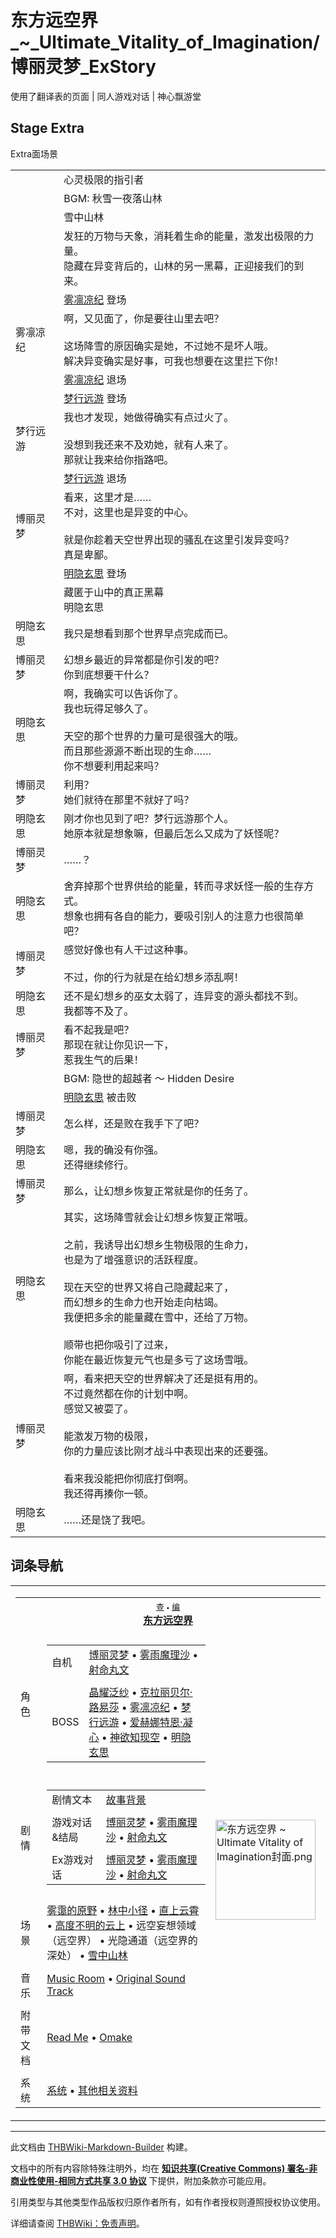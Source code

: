 # 东方远空界_~_Ultimate_Vitality_of_Imagination/博丽灵梦_ExStory

<!-- source html: G:\repos\THBWiki-Markdown-Builder\THBWikiMarkdown\Temp\main\9\9b\ns0%3A%E4%B8%9C%E6%96%B9%E8%BF%9C%E7%A9%BA%E7%95%8C_%7E_Ultimate_Vitality_of_Imagination%2F%E5%8D%9A%E4%B8%BD%E7%81%B5%E6%A2%A6_ExStory.html -->

使用了翻译表的页面 | 同人游戏对话 | 神心飘游堂


## Stage Extra
[](./文件-东方远空界stExtra.jpg.md)  [](./文件-东方远空界stExtra.jpg.md)Extra面场景

<table><tbody><tr class="tt-header" id="Stage_Extra-1" data-pos="&#91;&quot;Stage Extra&quot;,1&#93;"><td class="tt-h" lang="zh"><div class="poem"></div></td><td class="tt-zh" lang="zh"><div class="poem">心灵极限的指引者</div></td></tr><tr class="tt-header" id="Stage_Extra-2" data-pos="&#91;&quot;Stage Extra&quot;,2&#93;"><td class="tt-h" lang="zh"><div class="poem"></div></td><td class="tt-zh" lang="zh"><div class="poem">BGM: 秋雪一夜落山林</div></td></tr><tr class="tt-header-white" id="Stage_Extra-3" data-pos="&#91;&quot;Stage Extra&quot;,3&#93;"><td id="" class="tt-w" lang="zh"><div class="poem"></div></td><td class="tt-zhw" lang="zh"><div class="poem">雪中山林</div></td></tr><tr class="tt-header-white" id="Stage_Extra-4" data-pos="&#91;&quot;Stage Extra&quot;,4&#93;"><td id="" class="tt-w" lang="zh"><div class="poem"></div></td><td class="tt-zhw" lang="zh"><div class="poem">发狂的万物与天象，消耗着生命的能量，激发出极限的力量。<br>隐藏在异变背后的，山林的另一黑幕，正迎接我们的到来。</div></td></tr><tr class="tt-status-header" id="Stage_Extra-5" data-pos="&#91;&quot;Stage Extra&quot;,5&#93;"><td class="tt-s" lang="zh"><div class="poem"></div></td><td class="tt-status" lang="zh"><div class="poem"><a href="./雾凛凉纪.md" title="雾凛凉纪">雾凛凉纪</a> 登场</div></td></tr><tr class="tt-content" id="Stage_Extra-6" data-pos="&#91;&quot;Stage Extra&quot;,6&#93;"><td id="雾凛凉纪" class="tt-char" lang="zh"><div class="poem">雾凛凉纪</div></td><td class="tt-zh" lang="zh"><div class="poem">啊，又见面了，你是要往山里去吧？<br><br>这场降雪的原因确实是她，不过她不是坏人哦。<br>解决异变确实是好事，可我也想要在这里拦下你！</div></td></tr><tr class="tt-status-header" id="Stage_Extra-7" data-pos="&#91;&quot;Stage Extra&quot;,7&#93;"><td class="tt-s" lang="zh"><div class="poem"></div></td><td class="tt-status" lang="zh"><div class="poem"><a href="./雾凛凉纪.md" title="雾凛凉纪">雾凛凉纪</a> 退场</div></td></tr><tr class="tt-status-header" id="Stage_Extra-8" data-pos="&#91;&quot;Stage Extra&quot;,8&#93;"><td class="tt-s" lang="zh"><div class="poem"></div></td><td class="tt-status" lang="zh"><div class="poem"><a href="./梦行远游.md" title="梦行远游">梦行远游</a> 登场</div></td></tr><tr class="tt-content" id="Stage_Extra-9" data-pos="&#91;&quot;Stage Extra&quot;,9&#93;"><td id="梦行远游" class="tt-char" lang="zh"><div class="poem">梦行远游</div></td><td class="tt-zh" lang="zh"><div class="poem">我也才发现，她做得确实有点过火了。<br><br>没想到我还来不及劝她，就有人来了。<br>那就让我来给你指路吧。</div></td></tr><tr class="tt-status-header" id="Stage_Extra-10" data-pos="&#91;&quot;Stage Extra&quot;,10&#93;"><td class="tt-s" lang="zh"><div class="poem"></div></td><td class="tt-status" lang="zh"><div class="poem"><a href="./梦行远游.md" title="梦行远游">梦行远游</a> 退场</div></td></tr><tr class="tt-content" id="Stage_Extra-11" data-pos="&#91;&quot;Stage Extra&quot;,11&#93;"><td id="博丽灵梦" class="tt-char" lang="zh"><div class="poem">博丽灵梦</div></td><td class="tt-zh" lang="zh"><div class="poem">看来，这里才是……<br>不对，这里也是异变的中心。<br><br>就是你趁着天空世界出现的骚乱在这里引发异变吗？<br>真是卑鄙。</div></td></tr><tr class="tt-status-header" id="Stage_Extra-12" data-pos="&#91;&quot;Stage Extra&quot;,12&#93;"><td class="tt-s" lang="zh"><div class="poem"></div></td><td class="tt-status" lang="zh"><div class="poem"><a href="./明隐玄思.md" title="明隐玄思">明隐玄思</a> 登场</div></td></tr><tr class="tt-header" id="Stage_Extra-13" data-pos="&#91;&quot;Stage Extra&quot;,13&#93;"><td class="tt-h" lang="zh"><div class="poem"></div></td><td class="tt-zh" lang="zh"><div class="poem">藏匿于山中的真正黑幕<br>明隐玄思</div></td></tr><tr class="tt-content" id="Stage_Extra-14" data-pos="&#91;&quot;Stage Extra&quot;,14&#93;"><td id="明隐玄思" class="tt-char" lang="zh"><div class="poem">明隐玄思</div></td><td class="tt-zh" lang="zh"><div class="poem">我只是想看到那个世界早点完成而已。</div></td></tr><tr class="tt-content" id="Stage_Extra-15" data-pos="&#91;&quot;Stage Extra&quot;,15&#93;"><td id="博丽灵梦" class="tt-char" lang="zh"><div class="poem">博丽灵梦</div></td><td class="tt-zh" lang="zh"><div class="poem">幻想乡最近的异常都是你引发的吧？<br>你到底想要干什么？</div></td></tr><tr class="tt-content" id="Stage_Extra-16" data-pos="&#91;&quot;Stage Extra&quot;,16&#93;"><td id="明隐玄思" class="tt-char" lang="zh"><div class="poem">明隐玄思</div></td><td class="tt-zh" lang="zh"><div class="poem">啊，我确实可以告诉你了。<br>我也玩得足够久了。<br><br>天空的那个世界的力量可是很强大的哦。<br>而且那些源源不断出现的生命……<br>你不想要利用起来吗？</div></td></tr><tr class="tt-content" id="Stage_Extra-17" data-pos="&#91;&quot;Stage Extra&quot;,17&#93;"><td id="博丽灵梦" class="tt-char" lang="zh"><div class="poem">博丽灵梦</div></td><td class="tt-zh" lang="zh"><div class="poem">利用？<br>她们就待在那里不就好了吗？</div></td></tr><tr class="tt-content" id="Stage_Extra-18" data-pos="&#91;&quot;Stage Extra&quot;,18&#93;"><td id="明隐玄思" class="tt-char" lang="zh"><div class="poem">明隐玄思</div></td><td class="tt-zh" lang="zh"><div class="poem">刚才你也见到了吧？梦行远游那个人。<br>她原本就是想象嘛，但最后怎么又成为了妖怪呢？</div></td></tr><tr class="tt-content" id="Stage_Extra-19" data-pos="&#91;&quot;Stage Extra&quot;,19&#93;"><td id="博丽灵梦" class="tt-char" lang="zh"><div class="poem">博丽灵梦</div></td><td class="tt-zh" lang="zh"><div class="poem">……？</div></td></tr><tr class="tt-content" id="Stage_Extra-20" data-pos="&#91;&quot;Stage Extra&quot;,20&#93;"><td id="明隐玄思" class="tt-char" lang="zh"><div class="poem">明隐玄思</div></td><td class="tt-zh" lang="zh"><div class="poem">舍弃掉那个世界供给的能量，转而寻求妖怪一般的生存方式。<br>想象也拥有各自的能力，要吸引别人的注意力也很简单吧？</div></td></tr><tr class="tt-content" id="Stage_Extra-21" data-pos="&#91;&quot;Stage Extra&quot;,21&#93;"><td id="博丽灵梦" class="tt-char" lang="zh"><div class="poem">博丽灵梦</div></td><td class="tt-zh" lang="zh"><div class="poem">感觉好像也有人干过这种事。<br><br>不过，你的行为就是在给幻想乡添乱啊！</div></td></tr><tr class="tt-content" id="Stage_Extra-22" data-pos="&#91;&quot;Stage Extra&quot;,22&#93;"><td id="明隐玄思" class="tt-char" lang="zh"><div class="poem">明隐玄思</div></td><td class="tt-zh" lang="zh"><div class="poem">还不是幻想乡的巫女太弱了，连异变的源头都找不到。<br>我都等不及了。</div></td></tr><tr class="tt-content" id="Stage_Extra-23" data-pos="&#91;&quot;Stage Extra&quot;,23&#93;"><td id="博丽灵梦" class="tt-char" lang="zh"><div class="poem">博丽灵梦</div></td><td class="tt-zh" lang="zh"><div class="poem">看不起我是吧？<br>那现在就让你见识一下，<br>惹我生气的后果！</div></td></tr><tr class="tt-header" id="Stage_Extra-24" data-pos="&#91;&quot;Stage Extra&quot;,24&#93;"><td class="tt-h" lang="zh"><div class="poem"></div></td><td class="tt-zh" lang="zh"><div class="poem">BGM: 隐世的超越者 ～ Hidden Desire</div></td></tr><tr class="tt-status-header" id="Stage_Extra-25" data-pos="&#91;&quot;Stage Extra&quot;,25&#93;"><td class="tt-s" lang="zh"><div class="poem"></div></td><td class="tt-status" lang="zh"><div class="poem"><a href="./明隐玄思.md" title="明隐玄思">明隐玄思</a> 被击败</div></td></tr><tr class="tt-content" id="Stage_Extra-26" data-pos="&#91;&quot;Stage Extra&quot;,26&#93;"><td id="博丽灵梦" class="tt-char" lang="zh"><div class="poem">博丽灵梦</div></td><td class="tt-zh" lang="zh"><div class="poem">怎么样，还是败在我手下了吧？</div></td></tr><tr class="tt-content" id="Stage_Extra-27" data-pos="&#91;&quot;Stage Extra&quot;,27&#93;"><td id="明隐玄思" class="tt-char" lang="zh"><div class="poem">明隐玄思</div></td><td class="tt-zh" lang="zh"><div class="poem">嗯，我的确没有你强。<br>还得继续修行。</div></td></tr><tr class="tt-content" id="Stage_Extra-28" data-pos="&#91;&quot;Stage Extra&quot;,28&#93;"><td id="博丽灵梦" class="tt-char" lang="zh"><div class="poem">博丽灵梦</div></td><td class="tt-zh" lang="zh"><div class="poem">那么，让幻想乡恢复正常就是你的任务了。</div></td></tr><tr class="tt-content" id="Stage_Extra-29" data-pos="&#91;&quot;Stage Extra&quot;,29&#93;"><td id="明隐玄思" class="tt-char" lang="zh"><div class="poem">明隐玄思</div></td><td class="tt-zh" lang="zh"><div class="poem">其实，这场降雪就会让幻想乡恢复正常哦。<br><br>之前，我诱导出幻想乡生物极限的生命力，<br>也是为了增强意识的活跃程度。<br><br>现在天空的世界又将自己隐藏起来了，<br>而幻想乡的生命力也开始走向枯竭。<br>我便把多余的能量藏在雪中，还给了万物。<br><br>顺带也把你吸引了过来，<br>你能在最近恢复元气也是多亏了这场雪哦。</div></td></tr><tr class="tt-content" id="Stage_Extra-30" data-pos="&#91;&quot;Stage Extra&quot;,30&#93;"><td id="博丽灵梦" class="tt-char" lang="zh"><div class="poem">博丽灵梦</div></td><td class="tt-zh" lang="zh"><div class="poem">啊，看来把天空的世界解决了还是挺有用的。<br>不过竟然都在你的计划中啊。<br>感觉又被耍了。<br><br>能激发万物的极限，<br>你的力量应该比刚才战斗中表现出来的还要强。<br><br>看来我没能把你彻底打倒啊。<br>我还得再揍你一顿。</div></td></tr><tr class="tt-content" id="Stage_Extra-31" data-pos="&#91;&quot;Stage Extra&quot;,31&#93;"><td id="明隐玄思" class="tt-char" lang="zh"><div class="poem">明隐玄思</div></td><td class="tt-zh" lang="zh"><div class="poem">……还是饶了我吧。</div></td></tr></tbody></table>




## 词条导航
  
  

<table><tbody><tr><td><table cellspacing="0" class="nowraplinks mw-collapsible mw-collapsed" style="width:100%;;;"><tbody><tr><th style=";" colspan="3" class="navbox-title"><div class="navbar"><div class="noprint plainlinksneverexpand" style="background-color:transparent; padding:0; font-weight:normal; font-size:80%; white-space:nowrap;"><a href="./东方远空界_~_Ultimate_Vitality_of_Imagination-导航.md" title="东方远空界 ~ Ultimate Vitality of Imagination/导航"><span style=";;border:none;" title="查看这个模板">查</span></a>&#160;<span style="font-size:80%;">•</span>&#160;<a href="/index.php?title=%E4%B8%9C%E6%96%B9%E8%BF%9C%E7%A9%BA%E7%95%8C_~_Ultimate_Vitality_of_Imagination/%E5%AF%BC%E8%88%AA&amp;action=edit"><span style=";;border:none;" title="您可以编辑这个模板。请在储存变更之前先预览">编</span></a></div></div><span><a href="./东方远空界_~_Ultimate_Vitality_of_Imagination.md" title="东方远空界 ~ Ultimate Vitality of Imagination" unred="">东方远空界</a></span></th></tr><tr><td></td></tr><tr><td class="navbox-group" style=";;">角色</td><td style=";;" class="navbox-list navbox-odd"><div></div><table cellspacing="0" class="nowraplinks navbox-subgroup" style="width:100%;;;;"><tbody><tr><td class="navbox-group" style=";;"><div>自机</div></td><td style=";;" class="navbox-list navbox-odd"><div><a href="./博丽灵梦.md" title="博丽灵梦">博丽灵梦</a> &#8226; <a href="./雾雨魔理沙.md" title="雾雨魔理沙">雾雨魔理沙</a> &#8226; <a href="./射命丸文.md" title="射命丸文">射命丸文</a></div></td></tr><tr><td></td></tr><tr><td class="navbox-group" style=";;"><div>BOSS</div></td><td style=";;" class="navbox-list navbox-even"><div><a href="./晶耀泛纱.md" title="晶耀泛纱">晶耀泛纱</a> &#8226; <a href="./克拉丽贝尔·路易莎.md" title="克拉丽贝尔·路易莎">克拉丽贝尔·路易莎</a> &#8226; <a href="./雾凛凉纪.md" title="雾凛凉纪">雾凛凉纪</a> &#8226; <a href="./梦行远游.md" title="梦行远游">梦行远游</a> &#8226; <a href="./爱赫娜特恩·凝心.md" title="爱赫娜特恩·凝心">爱赫娜特恩·凝心</a> &#8226; <a href="./神欲知现空.md" title="神欲知现空">神欲知现空</a> &#8226; <a href="./明隐玄思.md" title="明隐玄思">明隐玄思</a></div></td></tr></tbody></table><div></div></td><td class="navbox-image" style="" rowspan="11"><a href="./文件-东方远空界_~_Ultimate_Vitality_of_Imagination封面.png.md" class="image"><img alt="东方远空界 ~ Ultimate Vitality of Imagination封面.png" src="https://upload.thwiki.cc/thumb/4/46/%E4%B8%9C%E6%96%B9%E8%BF%9C%E7%A9%BA%E7%95%8C_~_Ultimate_Vitality_of_Imagination%E5%B0%81%E9%9D%A2.png/160px-%E4%B8%9C%E6%96%B9%E8%BF%9C%E7%A9%BA%E7%95%8C_~_Ultimate_Vitality_of_Imagination%E5%B0%81%E9%9D%A2.png" decoding="async" loading="lazy" width="160" height="160" srcset="https://upload.thwiki.cc/thumb/4/46/%E4%B8%9C%E6%96%B9%E8%BF%9C%E7%A9%BA%E7%95%8C_~_Ultimate_Vitality_of_Imagination%E5%B0%81%E9%9D%A2.png/240px-%E4%B8%9C%E6%96%B9%E8%BF%9C%E7%A9%BA%E7%95%8C_~_Ultimate_Vitality_of_Imagination%E5%B0%81%E9%9D%A2.png 1.5x, https://upload.thwiki.cc/thumb/4/46/%E4%B8%9C%E6%96%B9%E8%BF%9C%E7%A9%BA%E7%95%8C_~_Ultimate_Vitality_of_Imagination%E5%B0%81%E9%9D%A2.png/320px-%E4%B8%9C%E6%96%B9%E8%BF%9C%E7%A9%BA%E7%95%8C_~_Ultimate_Vitality_of_Imagination%E5%B0%81%E9%9D%A2.png 2x" data-file-width="512" data-file-height="512"></a></td></tr><tr><td></td></tr><tr><td class="navbox-group" style=";;">剧情</td><td style=";;" class="navbox-list navbox-even"><div></div><table cellspacing="0" class="nowraplinks navbox-subgroup" style="width:100%;;;;"><tbody><tr><td class="navbox-group" style=";;"><div>剧情文本</div></td><td style=";;" class="navbox-list navbox-odd"><div><a href="/index.php?title=%E9%99%84%E5%B8%A6%E6%96%87%E6%A1%A3:%E4%B8%9C%E6%96%B9%E8%BF%9C%E7%A9%BA%E7%95%8C_%EF%BD%9E_Ultimate_Vitality_of_Imagination/Omake&amp;action=edit&amp;redlink=1" class="new" title="附带文档:东方远空界 ～ Ultimate Vitality of Imagination/Omake（页面不存在）">故事背景</a></div></td></tr><tr><td></td></tr><tr><td class="navbox-group" style=";;"><div>游戏对话&amp;结局</div></td><td style=";;" class="navbox-list navbox-even"><div><a href="./东方远空界_~_Ultimate_Vitality_of_Imagination-博丽灵梦.md" title="东方远空界 ~ Ultimate Vitality of Imagination/博丽灵梦" unred="">博丽灵梦</a> &#8226; <a href="./东方远空界_~_Ultimate_Vitality_of_Imagination-雾雨魔理沙.md" title="东方远空界 ~ Ultimate Vitality of Imagination/雾雨魔理沙" unred="">雾雨魔理沙</a> &#8226; <a href="./东方远空界_~_Ultimate_Vitality_of_Imagination-射命丸文.md" title="东方远空界 ~ Ultimate Vitality of Imagination/射命丸文" unred="">射命丸文</a></div></td></tr><tr><td></td></tr><tr><td class="navbox-group" style=";;"><div>Ex游戏对话</div></td><td style=";;" class="navbox-list navbox-odd"><div><a href="./东方远空界_~_Ultimate_Vitality_of_Imagination-博丽灵梦_ExStory.md" title="东方远空界 ~ Ultimate Vitality of Imagination/博丽灵梦 ExStory" unred="">博丽灵梦</a> &#8226; <a href="./东方远空界_~_Ultimate_Vitality_of_Imagination-雾雨魔理沙_ExStory.md" title="东方远空界 ~ Ultimate Vitality of Imagination/雾雨魔理沙 ExStory" unred="">雾雨魔理沙</a> &#8226; <a href="./东方远空界_~_Ultimate_Vitality_of_Imagination-射命丸文_ExStory.md" title="东方远空界 ~ Ultimate Vitality of Imagination/射命丸文 ExStory" unred="">射命丸文</a></div></td></tr></tbody></table><div></div></td></tr><tr><td></td></tr><tr><td class="navbox-group" style=";;">场景</td><td style=";;" class="navbox-list navbox-odd"><div><a href="./幻草原.md" title="幻草原">雾霭的原野</a> &#8226; <a href="./魔法森林.md" title="魔法森林">林中小径</a> &#8226; <a href="./幻想乡上空.md" title="幻想乡上空">直上云霄</a> &#8226; <a href="./幻想乡上空.md" title="幻想乡上空">高度不明的云上</a> &#8226; 远空妄想领域（远空界） &#8226; 光隐通道（远空界的深处） &#8226; <a href="./魔法森林.md" title="魔法森林">雪中山林</a></div></td></tr><tr><td></td></tr><tr><td class="navbox-group" style=";;">音乐</td><td style=";;" class="navbox-list navbox-even"><div><a href="./东方远空界_~_Ultimate_Vitality_of_Imagination-音乐.md" title="东方远空界 ~ Ultimate Vitality of Imagination/音乐" unred="">Music Room</a> &#8226; <a href="./东方远空界_~_Ultimate_Vitality_of_Imagination_Soundtrack.md" title="东方远空界 ~ Ultimate Vitality of Imagination Soundtrack" unred="">Original Sound Track</a></div></td></tr><tr><td></td></tr><tr><td class="navbox-group" style=";;">附带文档</td><td style=";;" class="navbox-list navbox-odd"><div><a href="/index.php?title=%E9%99%84%E5%B8%A6%E6%96%87%E6%A1%A3:%E4%B8%9C%E6%96%B9%E8%BF%9C%E7%A9%BA%E7%95%8C_%EF%BD%9E_Ultimate_Vitality_of_Imagination/Read_Me&amp;action=edit&amp;redlink=1" class="new" title="附带文档:东方远空界 ～ Ultimate Vitality of Imagination/Read Me（页面不存在）">Read Me</a> &#8226; <a href="/index.php?title=%E9%99%84%E5%B8%A6%E6%96%87%E6%A1%A3:%E4%B8%9C%E6%96%B9%E8%BF%9C%E7%A9%BA%E7%95%8C_%EF%BD%9E_Ultimate_Vitality_of_Imagination/Omake&amp;action=edit&amp;redlink=1" class="new" title="附带文档:东方远空界 ～ Ultimate Vitality of Imagination/Omake（页面不存在）">Omake</a></div></td></tr><tr><td></td></tr><tr><td class="navbox-group" style=";;">系统</td><td style=";;" class="navbox-list navbox-even"><div><a href="./东方远空界_~_Ultimate_Vitality_of_Imagination-系统.md" title="东方远空界 ~ Ultimate Vitality of Imagination/系统" unred="">系统</a> &#8226; <a href="./东方远空界_~_Ultimate_Vitality_of_Imagination-其他.md" title="东方远空界 ~ Ultimate Vitality of Imagination/其他" unred="">其他相关资料</a></div></td></tr></tbody></table></td></tr></tbody></table>


  
  

  





---

此文档由 [THBWiki-Markdown-Builder](https://github.com/Delsin-Yu/THBWiki-Markdown-Builder) 构建。

文档中的所有内容除特殊注明外，均在 [**知识共享(Creative Commons) 署名-非商业性使用-相同方式共享 3.0 协议**](https://creativecommons.org/licenses/by-sa/3.0/deed.zh-hans) 下提供，附加条款亦可能应用。

引用类型与其他类型作品版权归原作者所有，如有作者授权则遵照授权协议使用。

详细请查阅 [THBWiki：免责声明](https://thbwiki.cc/THBWiki:%E5%85%8D%E8%B4%A3%E5%A3%B0%E6%98%8E)。

